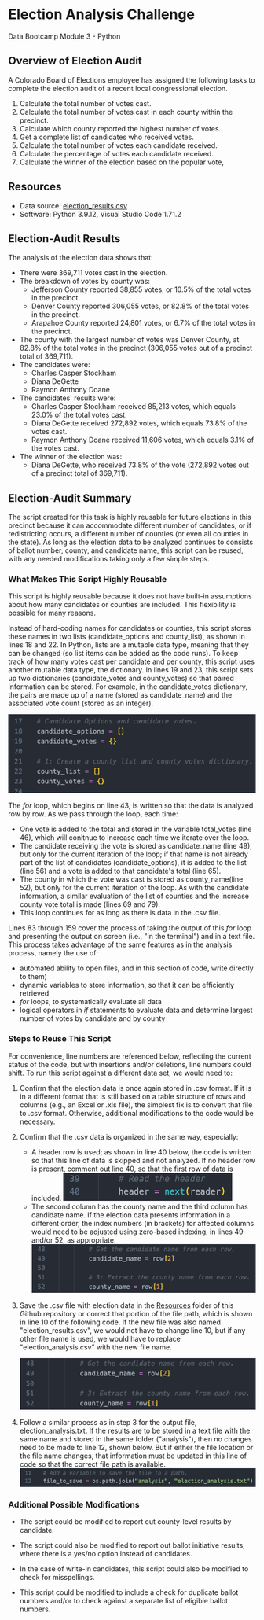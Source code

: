 # Election Analysis Challenge
Data Bootcamp Module 3 - Python

## Overview of Election Audit
A Colorado Board of Elections employee has assigned the following tasks to complete the election audit of a recent local congressional election.

1. Calculate the total number of votes cast.
2. Calculate the total number of votes cast in each county within the precinct.
3. Calculate which county reported the highest number of votes.
4. Get a complete list of candidates who received votes.
5. Calculate the total number of votes each candidate received. 
6. Calculate the percentage of votes each candidate received.
7. Calculate the winner of the election based on the popular vote,

## Resources
- Data source: [election_results.csv](https://github.com/larabjork/election-analysis/blob/main/Resources/election_results.csv)
- Software: Python 3.9.12, Visual Studio Code 1.71.2

## Election-Audit Results
The analysis of the election data shows that:
- There were 369,711 votes cast in the election.
- The breakdown of votes by county was:
    - Jefferson County reported 38,855 votes, or 10.5% of the total votes in the precinct.
    - Denver County reported 306,055 votes, or 82.8% of the total votes in the precinct.
    - Arapahoe County reported 24,801 votes, or 6.7% of the total votes in the precinct.
- The county with the largest number of votes was Denver County, at 82.8% of the total votes in the precinct (306,055 votes out of a precinct total of 369,711).  
- The candidates were:
    - Charles Casper Stockham
    - Diana DeGette
    - Raymon Anthony Doane
- The candidates' results were:
    - Charles Casper Stockham received 85,213 votes, which equals 23.0% of the total votes cast.
    - Diana DeGette received 272,892 votes, which equals 73.8% of the votes cast.
    - Raymon Anthony Doane received 11,606 votes, which equals 3.1% of the votes cast.
- The winner of the election was:
    - Diana DeGette, who received 73.8% of the vote (272,892 votes out of a precinct total of 369,711).

## Election-Audit Summary
The script created for this task is highly reusable for future elections in this precinct because it can accommodate different number of candidates, or if redistricting occurs, a different number of counties (or even all counties in the state). As long as the election data to be analyzed continues to consists of ballot number, county, and candidate name, this script can be reused, with any needed modifications taking only a few simple steps.

### What Makes This Script Highly Reusable
This script is highly reusable because it does not have built-in assumptions about how many candidates or counties are included. This flexibility is possible for many reasons.

Instead of hard-coding names for candidates or counties, this script stores these names in two lists (candidate_options and county_list), as shown in lines 18 and 22. In Python, lists are a mutable data type, meaning that they can be changed (so list items can be added as the code runs). To keep track of how many votes cast per candidate and per county, this script uses another mutable data type, the dictionary. In lines 19 and 23, this script sets up two dictionaries (candidate_votes and county_votes) so that paired information can be stored. For example, in the candidate_votes dictionary, the pairs are made up of a name (stored as candidate_name) and the associated vote count (stored as an integer). 

![code snippet of lines 17-23, with initialization of lists and dictionaries](https://github.com/larabjork/election-analysis/blob/main/Resources/initialize-candidate-county.png)

The _for_ loop, which begins on line 43, is written so that the data is analyzed row by row. As we pass through the loop, each time:
* One vote is added to the total and stored in the variable total_votes (line 46), which will conitnue to increase each time we iterate over the loop. 
* The candidate receiving the vote is stored as candidate_name (line 49), but only for the current iteration of the loop; if that name is not already part of the list of candidates (candidate_options), it is added to the list (line 56) and a vote is added to that candidate's total (line 65).
* The county in which the vote was cast is stored as county_name(line 52), but only for the current iteration of the loop. As with the candidate information, a similar evaluation of the list of counties and the increase county vote total is made (lines 69 and 79).
* This loop continues for as long as there is data in the .csv file. 

Lines 83 through 159 cover the process of taking the output of this _for_ loop and presenting the output on screen (i.e., "in the terminal") and in a text file. This process takes advantage of the same features as in the analysis process, namely the use of:
* automated ability to open files, and in this section of code, write directly to them)
* dynamic variables to store information, so that it can be efficiently retrieved
* _for_ loops, to systematically evaluate all data
* logical operators in _if_ statements to evaluate data and determine largest number of votes by candidate and by county


### Steps to Reuse This Script
For convenience, line numbers are referenced below, reflecting the current status of the code, but with insertions and/or deletions, line numbers could shift. To run this script against a different data set, we would need to:

1. Confirm that the election data is once again stored in .csv format. If it is in a different format that is still based on a table structure of rows and columns (e.g., an Excel or .xls file), the simplest fix is to convert that file to .csv format. Otherwise, additional modifications to the code would be necessary.

2. Confirm that the .csv data is organized in the same way, especially:
    * A header row is used; as shown in line 40 below, the code is written so that this line of data is skipped and not analyzed. If no header row is present, comment out line 40, so that the first row of data is included.
    ![code snippet of lines 39-40, which use the next method to skip the header row in our loop](https://github.com/larabjork/election-analysis/blob/main/Resources/header-row.png)
    * The second column has the county name and the third column has candidate name. If the election data presents information in a different order, the index numbers (in brackets) for affected columns would need to be adjusted using zero-based indexing, in lines 49 and/or 52, as appropriate.
![code snippet of lines 48-52, showing where to check and, if necessary, adjust index](https://github.com/larabjork/election-analysis/blob/main/Resources/candidate-county-row-index.png)

3. Save the .csv file with election data in the [Resources](https://github.com/larabjork/election-analysis/tree/main/Resources) folder of this Github repository or correct that portion of the file path, which is shown in line 10 of the following code. If the new file was also named "election_results.csv", we would not have to change line 10, but if any other file name is used, we would have to replace "election_analysis.csv" with the new file name.

    ![code snippet of lines 8-10, which establish a variable to store the data source's file path](https://github.com/larabjork/election-analysis/blob/main/Resources/candidate-county-row-index.png)

4. Follow a similar process as in step 3 for the output file, election_analysis.txt. If the results are to be stored in a text file with the same name and stored in the same folder ("analysis"), then no changes need to be made to line 12, shown below. But if either the file location or the file name changes, that information must be updated in this line of code so that the correct file path is available.
![code snippet of lines 11-12, which establish a variable to store the analysis's file path](https://github.com/larabjork/election-analysis/blob/main/Resources/initialize-output-file.png)

### Additional Possible Modifications 
* The script could be modified to report out county-level results by candidate.

* The script could also be modified to report out ballot initiative results, where there is a yes/no option instead of candidates.

* In the case of write-in candidates, this script could also be modified to check for misspellings.

* This script could be modified to include a check for duplicate ballot numbers and/or to check against a separate list of eligible ballot numbers.

